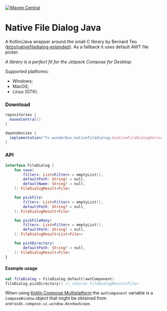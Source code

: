 [![Maven Central](https://maven-badges.herokuapp.com/maven-central/tv.wunderbox/nativefiledialog/badge.svg)](https://maven-badges.herokuapp.com/maven-central/tv.wunderbox/nativefiledialog)

# Native File Dialog Java

A Kotlin/Java wrapper around the small C library by Bernard Teo ([btzy/nativefiledialog-extended](https://github.com/btzy/nativefiledialog-extended)). 
As a fallback it uses default AWT file picker.

*A library is a perfect fit for the Jetpack Compose for Desktop.*

Supported platforms: 
- Windows;
- MacOS;
- Linux (GTK).

### Download

```groovy
repositories {
  mavenCentral()
}

dependencies {
  implementation("tv.wunderbox:nativefiledialog:$nativeFileDialogVersion")
}
```

### API

```kotlin
interface FileDialog {
    fun save(
        filters: List<Filter> = emptyList(),
        defaultPath: String? = null,
        defaultName: String? = null,
    ): FileDialogResult<File>

    fun pickFile(
        filters: List<Filter> = emptyList(),
        defaultPath: String? = null,
    ): FileDialogResult<File>

    fun pickFileMany(
        filters: List<Filter> = emptyList(),
        defaultPath: String? = null,
    ): FileDialogResult<List<File>>

    fun pickDirectory(
        defaultPath: String? = null,
    ): FileDialogResult<File>
}
```

#### Example usage
```kotlin
val fileDialog = FileDialog.default(awtComponent)
fileDialog.pickDirectory() // returns FileDialogResult<File>
```

When using [Kotlin Compose Multiplatform](https://github.com/JetBrains/compose-multiplatform) the `awtComponent` variable is a `ComposeWindow` object that might be obtained from `androidx.compose.ui.window.WindowScope`. 
